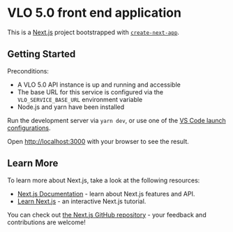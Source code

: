 # VLO 5.0 front end application

This is a [Next.js](https://nextjs.org/) project bootstrapped with [`create-next-app`](https://github.com/vercel/next.js/tree/canary/packages/create-next-app).

## Getting Started

Preconditions:
- A VLO 5.0 API instance is up and running and accessible
- The base URL for this service is configured via the `VLO_SERVICE_BASE_URL` environment variable
- Node.js and yarn have been installed

Run the development server via `yarn dev`, or use one of the [VS Code launch configurations](./.vscode/launch.json).

Open [http://localhost:3000](http://localhost:3000) with your browser to see the result.

## Learn More

To learn more about Next.js, take a look at the following resources:

- [Next.js Documentation](https://nextjs.org/docs) - learn about Next.js features and API.
- [Learn Next.js](https://nextjs.org/learn) - an interactive Next.js tutorial.

You can check out [the Next.js GitHub repository](https://github.com/vercel/next.js/) - your feedback and contributions are welcome!
